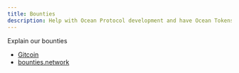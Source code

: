 ```yaml
---
title: Bounties
description: Help with Ocean Protocol development and have Ocean Tokens rain on you.
---
```


Explain our bounties

<repo name="ocean-bounties"></repo>

- [Gitcoin](https://gitcoin.co/profile/oceanprotocol)
- [bounties.network](https://explorer.bounties.network/explorer?bountyStage=active&search=ocean%20protocol)
